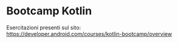 # Bootcamp Kotlin
Esercitazioni presenti sul sito: https://developer.android.com/courses/kotlin-bootcamp/overview
